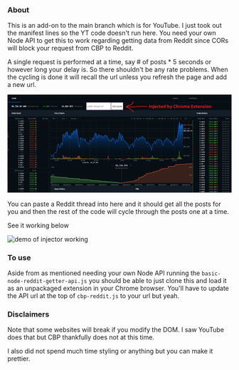 ### About

This is an add-on to the main branch which is for YouTube. I just took out the manifest lines so the YT code doesn't run here. You need your own Node API to get this to work regarding getting data from Reddit since CORs will block your request from CBP to Reddit.

A single request is performed at a time, say # of posts * 5 seconds or however long your delay is. So there shouldn't be any rate problems. When the cycling is done it will recall the url unless you refresh the page and add a new url.

![CBP interface inject url input](./inject.png)

You can paste a Reddit thread into here and it should get all the posts for you and then the rest of the code will cycle through the posts one at a time.

See it working below

![demo of injector working](./demo.gif)

### To use
Aside from as mentioned needing your own Node API running the `basic-node-reddit-getter-api.js` you should be able to just clone this and load it as an unpackaged extension in your Chrome browser. You'll have to update the API url at the top of `cbp-reddit.js` to your url but yeah.
### Disclaimers

Note that some websites will break if you modify the DOM. I saw YouTube does that but CBP thankfully does not at this time.

I also did not spend much time styling or anything but you can make it prettier.